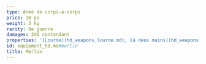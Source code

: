 ```yaml
---
type: Arme de corps-à-corps
price: 10 po
weight: 5 kg
rarity: De guerre
damages: 2d6 contondant
properties: '[Lourde](hd_weapons_lourde.md), [à deux mains](hd_weapons_a_deux_mains.md)'
id: equipment_hd.md#merlin
title: Merlin
---
```


